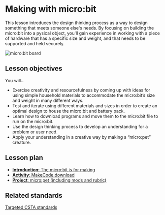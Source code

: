 # Making with micro:bit

This lesson introduces the design thinking process as a way to design something that meets someone else's needs. By focusing on building the micro:bit into a pysical object, you'll gain experience in working with a piece of hardware that has a specific size and weight, and that needs to be supported and held securely.

![micro:bit board](/static/courses/csintro/making/microbit-board.png)

## Lesson objectives 
You will...

* Exercise creativity and resourcefulness by coming up with ideas for using simple household materials to accommodate the micro:bit’s size and weight in many different ways.
* Test and iterate using different materials and sizes in order to create an optimal design to house the micro:bit and battery pack.
* Learn how to download programs and move them to the micro:bit file to run on the micro:bit.
* Use the design thinking process to develop an understanding for a problem or user need.
* Apply your understanding in a creative way by making a “micro:pet” creature. 
	
## Lesson plan

* [**Introduction**: The micro:bit is for making](/courses/csintro/making/introduction)
* [**Activity**: MakeCode download](/courses/csintro/making/activity)
* [**Project**: micro:pet (including mods and rubric)](/courses/csintro/making/project)

## Related standards

[Targeted CSTA standards](/courses/csintro/making/standards)